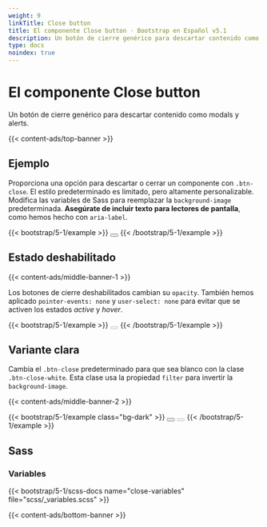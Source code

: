 ```yaml
---
weight: 9
linkTitle: Close button
title: El componente Close button · Bootstrap en Español v5.1
description: Un botón de cierre genérico para descartar contenido como modals y alerts.
type: docs
noindex: true
---
```


# El componente Close button

Un botón de cierre genérico para descartar contenido como modals y alerts.

{{< content-ads/top-banner >}}

## Ejemplo

Proporciona una opción para descartar o cerrar un componente con `.btn-close`. El estilo predeterminado es limitado, pero altamente personalizable. Modifica las variables de Sass para reemplazar la `background-image` predeterminada. **Asegúrate de incluir texto para lectores de pantalla**, como hemos hecho con `aria-label`.

{{< bootstrap/5-1/example >}}
<button type="button" class="btn-close" aria-label="Cerrar"></button>
{{< /bootstrap/5-1/example >}}

## Estado deshabilitado

{{< content-ads/middle-banner-1 >}}

Los botones de cierre deshabilitados cambian su `opacity`. También hemos aplicado `pointer-events: none` y `user-select: none` para evitar que se activen los estados *active* y *hover*.

{{< bootstrap/5-1/example >}}
<button type="button" class="btn-close" disabled aria-label="Cerrar"></button>
{{< /bootstrap/5-1/example >}}

## Variante clara

Cambia el `.btn-close` predeterminado para que sea blanco con la clase `.btn-close-white`. Esta clase usa la propiedad `filter` para invertir la `background-image`.

{{< content-ads/middle-banner-2 >}}

{{< bootstrap/5-1/example class="bg-dark" >}}
<button type="button" class="btn-close btn-close-white" aria-label="Cerrar"></button>
<button type="button" class="btn-close btn-close-white" disabled aria-label="Cerrar"></button>
{{< /bootstrap/5-1/example >}}

## Sass

### Variables

{{< bootstrap/5-1/scss-docs name="close-variables" file="scss/_variables.scss" >}}

{{< content-ads/bottom-banner >}}
